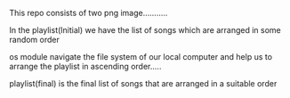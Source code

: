 This repo consists of two png image...........

In the playlist(Initial) we have the list of songs which are arranged in some random order

os module navigate the file system of our local computer and
help us to arrange the playlist in ascending order.....

playlist(final) is the final list of songs that are arranged in a suitable order
